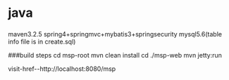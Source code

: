 # java
###
maven3.2.5
spring4+springmvc+mybatis3+springsecurity
mysql5.6(table info file is in create.sql)


###build steps
cd msp-root
mvn clean install
cd ./msp-web
mvn jetty:run

visit-href--http://localhost:8080/msp

